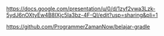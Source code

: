 https://docs.google.com/presentation/u/0/d/1zyf2vwa3Lzk-5ydJ6nOXtyEw4B8IXjc5Ia3bz-4F-QI/edit?usp=sharing&pli=1

https://github.com/ProgrammerZamanNow/belajar-gradle
